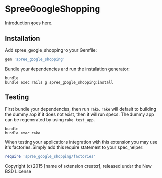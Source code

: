 SpreeGoogleShopping
===================

Introduction goes here.

Installation
------------

Add spree_google_shopping to your Gemfile:

```ruby
gem 'spree_google_shopping'
```

Bundle your dependencies and run the installation generator:

```shell
bundle
bundle exec rails g spree_google_shopping:install
```

Testing
-------

First bundle your dependencies, then run `rake`. `rake` will default to building the dummy app if it does not exist, then it will run specs. The dummy app can be regenerated by using `rake test_app`.

```shell
bundle
bundle exec rake
```

When testing your applications integration with this extension you may use it's factories.
Simply add this require statement to your spec_helper:

```ruby
require 'spree_google_shopping/factories'
```

Copyright (c) 2015 [name of extension creator], released under the New BSD License
